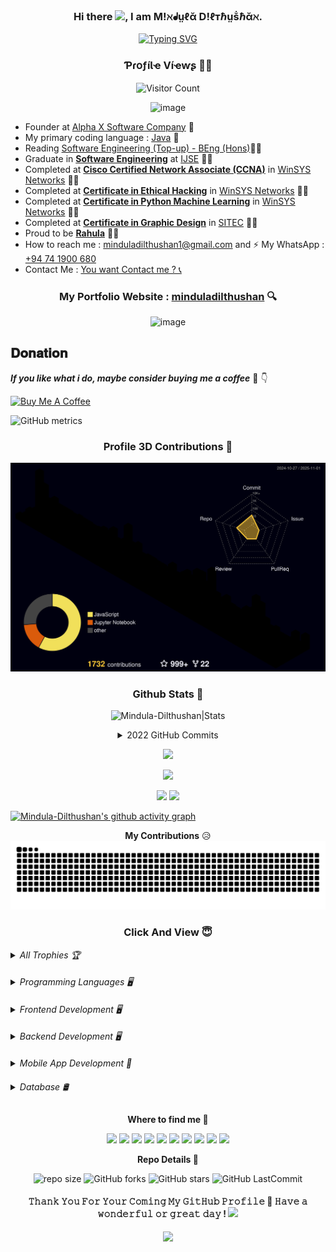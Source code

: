 [//]: # (Mindula Dilthushan Manamperi)
[//]: # (minduladilthushan1@gmail.com)
[//]: # (22.07.17)

[//]: # (contents -----------------------------------------------------------------------------------------------------)

<div align="center">

### Hi there  <img src="https://github.com/Mindula-Dilthushan/Mindula-Dilthushan/blob/master/assets/hi.gif" width="30px">, I am M!ℵᖱṳℓᾰ D!ℓтℏṳṧℏᾰℵ.
</div>


<div align="center"> 

[![Typing SVG](https://readme-typing-svg.herokuapp.com?font=poppins&size=25&duration=4000&color=13F700&background=EB00FF00&center=true&vCenter=true&width=250&lines=Software+Designer;Developer;UI%2FUX++Designer;Gamer;Photographer;Youtuber)](https://git.io/typing-svg)
</div>

<h3 align="center"> ƤɾօƒíƖҽ Víҽⱳʂ 🕵️‍♂️ </h3>
<div align="center">

![Visitor Count](https://profile-counter.glitch.me/{Mindula-Dilthushan}/count.svg)
</div>


<div align="center">

![image](https://github.com/Mindula-Dilthushan/Mindula-Dilthushan/blob/master/assets/15.jpg)
</div>


- Founder at [Alpha X Software Company](https://www.facebook.com/alphaxsoftwarecompany) 🤴
- My primary coding language : [Java](https://github.com/Mindula-Dilthushan/Mindula-Dilthushan) 🧒
- Reading [Software Engineering (Top-up) - BEng (Hons)]()👨‍🎓
- Graduate in [**Software Engineering**](https://github.com/Mindula-Dilthushan/Mindula-Dilthushan)
  at [IJSE](https://www.ijse.lk/) 👨‍🎓
- Completed at [**Cisco Certified Network Associate (CCNA)**](https://github.com/Mindula-Dilthushan/Mindula-Dilthushan)
  in [WinSYS Networks](https://winsys.lk/) 👨‍🎓
- Completed at [**Certificate in Ethical Hacking**](https://github.com/Mindula-Dilthushan/Mindula-Dilthushan)
  in [WinSYS Networks](https://winsys.lk/) 👨‍🎓
- Completed at [**Certificate in Python Machine Learning**](https://github.com/Mindula-Dilthushan/Mindula-Dilthushan)
  in [WinSYS Networks](https://winsys.lk/) 👨‍🎓
- Completed at [**Certificate in Graphic Design**](https://github.com/Mindula-Dilthushan/Mindula-Dilthushan)
  in [SITEC](https://www.sitec.lk/) 👨‍🎓
- Proud to be [**Rahula**](https://rahulacollege.lk/) 💙🧡
- How to reach me : [minduladilthushan1@gmail.com](https://mail.google.com/) and ⚡ My
  WhatsApp : [+94 74 1900 680](https://wa.me/0741900680)
- Contact Me : [ You want Contact me ? 📞 ](https://mindula-dilthushan.github.io/Contact-Me/)

<div align="center">

### My Portfolio Website : [minduladilthushan](https://minduladilthushan.netlify.app/)  🔍

</div>

<div align="center">

![image](https://github.com/Mindula-Dilthushan/Mindula-Dilthushan/blob/master/assets/image.gif)
</div>


<div>

## 𝐃𝐨𝐧𝐚𝐭𝐢𝐨𝐧

</div>

***If you like what i do, maybe consider buying me a coffee*** 🥺 👇

<a href="https://www.buymeacoffee.com/mindula"><img src="https://cdn.buymeacoffee.com/buttons/v2/default-red.png" alt="Buy Me A Coffee" style="height: 40px !important; width: 160px !important;"></a>


![GitHub metrics](https://metrics.lecoq.io/Mindula-Dilthushan)

<div align="center">

<h3 align="center">
  Profile 3D Contributions 🔰
</h3>

![profile 3d](https://github.com/Mindula-Dilthushan/Mindula-Dilthushan/blob/dev_shan/profile-3d-contrib/profile-night-rainbow.svg)

</div>

<h3 align="center">
Github Stats 🧐
</h3>


<p align="center"> <img src="https://github-readme-stats.vercel.app/api?username=Mindula-Dilthushan&show_icons=true&include_all_commits=true&count_private=true&theme=gotham" alt="Mindula-Dilthushan|Stats"/>

<div align="center">
<details>
<summary> 2022 GitHub Commits
</summary>
<div align="center">

<p align="center"> <img src="https://github-readme-stats.vercel.app/api?username=Mindula-Dilthushan&show_icons=true&theme=gotham" alt="Mindula-Dilthushan|Stats"/>

</div>
</details>

</div>


<p align="center"> <img src="https://github-readme-streak-stats.herokuapp.com?user=Mindula-Dilthushan&theme=github-dark&date_format=M%20j%5B%2C%20Y%5D"/> </p>
<p align="center"> <img src="https://github-profile-summary-cards.vercel.app/api/cards/profile-details?username=Mindula-Dilthushan&theme=github_dark"/> </p>

<div align="center">
<img src="https://github-profile-summary-cards.vercel.app/api/cards/stats?username=Mindula-Dilthushan&theme=github_dark"/>
<img src="https://github-profile-summary-cards.vercel.app/api/cards/productive-time?username=Mindula-Dilthushan&theme=github_dark"/>
</div>

<p align="center"> 

[![Mindula-Dilthushan's github activity graph](https://activity-graph.herokuapp.com/graph?username=Mindula-Dilthushan&theme=gotham)](https://github.com/Mindula-Dilthushan/github-readme-activity-graph&theme=github)

</p>

<div align="center">

**My Contributions** 😥 <br>
![snake](https://github.com/Mindula-Dilthushan/Mindula-Dilthushan/blob/red-alpha/github-contribution-grid-snake.svg)
</div>


<h3 align="center">
Click And View 😇
</h3>

<details>
<summary> <i>All Trophies 🏆 </i>
</summary>

![trophys](https://github-profile-trophy.vercel.app/?username=Mindula-Dilthushan&margin-w=15&margin-h=10)

</details>

####

<details>
<summary> <i>Programming Languages 🖥 </i>
</summary>
<div>

####    

</div>
<div align="center">

[![Java Badge](https://img.shields.io/badge/-Java-f89820?style=for-the-badge&labelColor=black&logo=java&logoColor=f89820)](#)
[![scala Badge](https://img.shields.io/badge/-scala-69455c?style=for-the-badge&labelColor=black&logo=scala&logoColor=69455c)](#)
[![Python Badge](https://img.shields.io/badge/-Python-4B8BBE?style=for-the-badge&labelColor=black&logo=python&logoColor=4B8BBE)](#)
[![Javascript Badge](https://img.shields.io/badge/-Javascript-F0DB4F?style=for-the-badge&labelColor=black&logo=Javascript&logoColor=F0DB4F)](#)
[![Typescript Badge](https://img.shields.io/badge/-Typescript-007acc?style=for-the-badge&labelColor=black&logo=Typescript&logoColor=007acc)](#)
[![PHP Badge](https://img.shields.io/badge/-php-474A8A?style=for-the-badge&labelColor=black&logo=php&logoColor=474A8A)](#)
[![Go Badge](https://img.shields.io/badge/-Go-29BEB0?style=for-the-badge&labelColor=black&logo=Go&logoColor=29BEB0)](#)
[![swift Badge](https://img.shields.io/badge/-swift-F05138?style=for-the-badge&labelColor=black&logo=swift&logoColor=F05138)](#)
[![ruby Badge](https://img.shields.io/badge/-ruby-e0115f?style=for-the-badge&labelColor=black&logo=ruby&logoColor=e0115f)](#)

</div>
</details>

####

<details>
<summary> <i>Frontend Development 🖥 </i>
</summary>
<div>

####    

</div>
<div align="center">

[![Html5 Badge](https://img.shields.io/badge/-HTML-e34c26?style=for-the-badge&labelColor=black&logo=html5&logoColor=e34c26)](#)
[![Css3 Badge](https://img.shields.io/badge/-CSS-264de4?style=for-the-badge&labelColor=black&logo=css3&logoColor=264de4)](#)
[![bootstrap Badge](https://img.shields.io/badge/-Bootstrap-563d7c?style=for-the-badge&labelColor=black&logo=Bootstrap&logoColor=563d7c)](#)
[![React Badge](https://img.shields.io/badge/-React-61DBFB?style=for-the-badge&labelColor=black&logo=React&logoColor=61DBFB)](#)
[![angular Badge](https://img.shields.io/badge/-angular-a6120d?style=for-the-badge&labelColor=black&logo=angular&logoColor=a6120d)](#)
[![Redux Badge](https://img.shields.io/badge/-Redux-764abc?style=for-the-badge&labelColor=black&logo=Redux&logoColor=764abc)](#)
[![Sass Badge](https://img.shields.io/badge/-Sass-CD6799?style=for-the-badge&labelColor=black&logo=Sass&logoColor=CD6799)](#)
[![Svelte Badge](https://img.shields.io/badge/-Svelte-eb2f06?style=for-the-badge&labelColor=black&logo=Svelte&logoColor=eb2f06)](#)

</div>
</details>

####

<details>
<summary> <i> Backend Development 🖥 </i>
</summary>
<div>

####    

</div>
<div align="center">

[![Spring Badge](https://img.shields.io/badge/-Spring-5e8d5a?style=for-the-badge&labelColor=black&logo=spring&logoColor=5e8d5a)](#)
[![nodejs Badge](https://img.shields.io/badge/-nodejs-3c873a?style=for-the-badge&labelColor=black&logo=nodedotjs&logoColor=3c873a)](#)
[![ExpressJs Badge](https://img.shields.io/badge/-ExpressJs-303030?style=for-the-badge&labelColor=black&logo=express&logoColor=ffffff)](#)
[![nestjs Badge](https://img.shields.io/badge/-nestjs-E0234E?style=for-the-badge&labelColor=black&logo=nestjs&logoColor=E0234E)](#)
[![graphql Badge](https://img.shields.io/badge/-graphql-e535ab?style=for-the-badge&labelColor=black&logo=graphql&logoColor=e535ab)](#)

</div>
</details>

####

<details>
<summary> <i>Mobile App Development 📱 </i>
</summary>
<div>

####    

</div>
<div align="center">

[![Android Badge](https://img.shields.io/badge/-Android-3DDC84?style=for-the-badge&labelColor=black&logo=Android&logoColor=3DDC84)](#)
[![React Native Badge](https://img.shields.io/badge/-react_native-61DBFB?style=for-the-badge&labelColor=black&logo=react&logoColor=61DBFB)](#)
[![Flutter Badge](https://img.shields.io/badge/-Flutter-1fbcfd?style=for-the-badge&labelColor=black&logo=flutter&logoColor=1fbcfd)](#)
[![Dart Badge](https://img.shields.io/badge/-Dart-29b6f6?style=for-the-badge&labelColor=black&logo=dart&logoColor=29b6f6)](#)
[![Kotlin Badge](https://img.shields.io/badge/-Kotlin-7f52ff?style=for-the-badge&labelColor=black&logo=Kotlin&logoColor=7f52ff)](#)
[![Ionic Badge](https://img.shields.io/badge/-Ionic-498AFF?style=for-the-badge&labelColor=black&logo=ionic&logoColor=498AFF)](#)

</div>
</details>

####

<details>
<summary> <i>Database 🛢 </i>
</summary>
<div>

####    

</div>
<div align="center">

[![Badge](https://img.shields.io/badge/-mysql-00758f?style=for-the-badge&labelColor=black&logo=mysql&logoColor=00758f)](#)
[![Badge](https://img.shields.io/badge/-mongodb-3FA037?style=for-the-badge&labelColor=black&logo=mongodb&logoColor=3FA037)](#)
[![Badge](https://img.shields.io/badge/-mariadb-787177?style=for-the-badge&labelColor=black&logo=mariadb&logoColor=787177)](#)
[![Badge](https://img.shields.io/badge/-postgresql-0064a5?style=for-the-badge&labelColor=black&logo=postgresql&logoColor=0064a5)](#)


</div>
</details>

##


<p align="center"> 
<b>
  Where to find me 🤙
</b>
</p>
<div align="center">

[<img height="29" src = "https://img.shields.io/badge/linkedin-000000.svg?&style=for-the-badge&logo=linkedin&logoColor=white" />][LinkedIn]
[<img height="29" src = "https://img.shields.io/badge/Youtube-000000.svg?&style=for-the-badge&logo=Youtube&logoColor=white">][Youtube]
[<img height="29" src = "https://img.shields.io/badge/Facebook-000000.svg?&style=for-the-badge&logo=facebook&logoColor=white">][Facebook]
[<img height="29" src = "https://img.shields.io/badge/Whatsapp-000000.svg?&style=for-the-badge&logo=WhatsApp&logoColor=white">][WhatsApp]
[<img height="29" src = "https://img.shields.io/badge/twitter-000000.svg?&style=for-the-badge&logo=twitter&logoColor=white">][Twitter]
[<img height="29" src = "https://img.shields.io/badge/instragram-000000.svg?&style=for-the-badge&logo=instagram&logoColor=white">][Instragram]
[<img height="29" src = "https://img.shields.io/badge/tumblr-000000.svg?&style=for-the-badge&logo=tumblr&logoColor=white">][Tumblr]
[<img height="29" src = "https://img.shields.io/badge/reddit-000000.svg?&style=for-the-badge&logo=reddit&logoColor=white">][Reddit]
[<img height="29" src = "https://img.shields.io/badge/DEV%20Community-000000.svg?&style=for-the-badge&logo=dev&logoColor=white">][Dev_Community]
[<img height="29" src = "https://img.shields.io/badge/Medium-000000.svg?&style=for-the-badge&logo=medium&logoColor=white">][Medium]

</div>

[linkedin]: https://www.linkedin.com/in/mindula-dilthushan

[Facebook]: https://www.facebook.com/minduladilthushan.manamperi

[WhatsApp]: https://wa.me/0741900680

[Twitter]: https://twitter.com/Mindula2000

[Youtube]: https://www.youtube.com/Mindula-dilthushan

[Instragram]: https://www.instagram.com/mindula_dilthushan/

[Tumblr]:https://www.tumblr.com/blog/minduladilthushan23

[Reddit]:https://www.reddit.com/user/Loose_Essay9560

[Dribble]:https://dribbble.com/minduladilthushan

[Dev_Community]:https://dev.to/minduladilthushan

[Medium]:https://medium.com/@minduladilthushan

<p align="center">
<b>
  Repo Details 🤙
</b>
</p>

<div align="center">

![repo size](https://img.shields.io/github/repo-size/Mindula-Dilthushan/Mindula-Dilthushan?label=Repo%20Size&style=for-the-badge&labelColor=black&color=20bf6b)
![GitHub forks](https://img.shields.io/github/forks/Mindula-Dilthushan/Mindula-Dilthushan?&labelColor=black&color=0fb9b1&style=for-the-badge)
![GitHub stars](https://img.shields.io/github/stars/Mindula-Dilthushan/Mindula-Dilthushan?&labelColor=black&color=f7b731&style=for-the-badge)
![GitHub LastCommit](https://img.shields.io/github/last-commit/Mindula-Dilthushan/Mindula-Dilthushan?logo=github&labelColor=black&color=d1d8e0&style=for-the-badge)

</div>

<h4 align="center">
𝚃𝚑𝚊𝚗𝚔 𝚈𝚘𝚞 𝙵𝚘𝚛 𝚈𝚘𝚞𝚛 𝙲𝚘𝚖𝚒𝚗𝚐 𝙼𝚢 𝙶𝚒𝚝𝙷𝚞𝚋 𝙿𝚛𝚘𝚏𝚒𝚕𝚎 🤝
𝙷𝚊𝚟𝚎 𝚊 𝚠𝚘𝚗𝚍𝚎𝚛𝚏𝚞𝚕 𝚘𝚛 𝚐𝚛𝚎𝚊𝚝 𝚍𝚊𝚢 ! 

<img src="https://github.com/Mindula-Dilthushan/Mindula-Dilthushan/blob/master/assets/hi.gif" width="30px">

</h4>

<p align="center">
  <img src="https://capsule-render.vercel.app/api?type=waving&color=gradient&height=80&section=footer"/>
</p>


[comment]: <> (Testing Area-------------------------------------------------------------------------------------------------------------------)

[//]: # (***)

[//]: # ()

[//]: # (<h3 align="center">)

[//]: # ()

[//]: # (Popular Repo 💎)

[//]: # ()

[//]: # (</h3>)

[//]: # ()

[//]: # ()

[//]: # (<div align="center">)

[//]: # ()

[//]: # ()

[//]: # ([<img width="350" src="https://github-readme-stats.vercel.app/api/pin/?username=Mindula-Dilthushan&repo=MERN-Stack-CRUD-App-API&bg_color=0C1014&title_color=ffffff&text_color=c9cacc&icon_color=2bbc8a"/>][MernStack])

[//]: # ()

[//]: # ([<img width="350" src="https://github-readme-stats.vercel.app/api/pin/?username=Mindula-Dilthushan&repo=Readme-File-Icons&bg_color=0C1014&title_color=ffffff&text_color=c9cacc&icon_color=2bbc8a"/>][readme_File_Icon])

[//]: # ()

[//]: # (</div>)

[//]: # ()

[//]: # (<div align="center">)

[//]: # ()

[//]: # ([<img width="350" src="https://github-readme-stats.vercel.app/api/pin/?username=Mindula-Dilthushan&repo=ax-hosting&bg_color=0C1014&title_color=ffffff&text_color=c9cacc&icon_color=2bbc8a"/>][ax-hosting])

[//]: # ([<img width="350" src="https://github-readme-stats.vercel.app/api/pin/?username=Mindula-Dilthushan&repo=Readme-File-Styles&bg_color=0C1014&title_color=ffffff&text_color=c9cacc&icon_color=2bbc8a"/>][Readme-File-Styles])

[//]: # (</div>)

[ax-hosting]:https://github.com/Mindula-Dilthushan/ax-hosting

[Readme-File-Styles]:https://github.com/Mindula-Dilthushan/Readme-File-Styles

[MernStack]:https://github.com/Mindula-Dilthushan/MERN-Stack-CRUD-App-API

[readme_File_Icon]:https://github.com/Mindula-Dilthushan/Readme-File-Icons


[//]: # (<p align="center">)

[//]: # (<a href='https://docs.github.com/en/github/supporting-the-open-source-community-with-github-sponsors'><img src='https://raw.githubusercontent.com/acervenky/animated-github-badges/master/assets/sponsorbadge.gif' width='40' height='40'></a> )

[//]: # (<a href='https://github.com/pricing'><img src='https://raw.githubusercontent.com/acervenky/animated-github-badges/master/assets/pro.gif' width='40' height='40'></a>)

[//]: # (<a href='https://archiveprogram.github.com/'><img src='https://raw.githubusercontent.com/acervenky/animated-github-badges/master/assets/acbadge.gif' width='40' height='40'></a>)

[//]: # (<a href='https://docs.github.com/en/developers'><img src='https://raw.githubusercontent.com/acervenky/animated-github-badges/master/assets/devbadge.gif' width='40' height='40'></a>)

[//]: # (<a href='https://stars.github.com/'><img src='https://raw.githubusercontent.com/acervenky/animated-github-badges/master/assets/starbadge.gif' width='40' height='40'></a>)

[//]: # (</p>)


[comment]: <> (Basic---------------------------------------------------------------------------------------------------------------------------)

[//]: # (<!--)

[//]: # (**Mindula-Dilthushan/Mindula-Dilthushan** is a ✨ _special_ ✨ repository because its `README.md` &#40;this file&#41; appears on your GitHub profile.)

[//]: # ()

[//]: # (Here are some ideas to get you started:)

[//]: # ()

[//]: # (- 🔭 I’m currently working on ...)

[//]: # (- 🌱 I’m currently learning ...)

[//]: # (- 👯 I’m looking to collaborate on ...)

[//]: # (- 🤔 I’m looking for help with ...)

[//]: # (- 💬 Ask me about ...)

[//]: # (- 📫 How to reach me: ...)

[//]: # (- 😄 Pronouns: ...)

[//]: # (- ⚡ Fun fact: ...)

[//]: # ()

